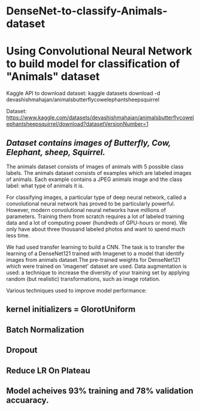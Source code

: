 # DenseNet-to-classify-Animals-dataset
# Using Convolutional Neural Network to build model for classification of "Animals" dataset

Kaggle API to download dataset:
kaggle datasets download -d devashishmahajan/animalsbutterflycowelephantsheepsquirrel

Dataset:
https://www.kaggle.com/datasets/devashishmahajan/animalsbutterflycowelephantsheepsquirrel/download?datasetVersionNumber=1

## *Dataset contains images of Butterfly, Cow, Elephant, sheep, Squirrel.*


The animals dataset consists of images of animals with 5 possible class labels. The animals dataset consists of examples which are labeled images of animals. Each example contains a JPEG animals image and the class label: what type of animals it is.

For classifying images, a particular type of deep neural network, called a convolutional neural network has proved to be particularly powerful. However, modern convolutional neural networks have millions of parameters. Training them from scratch requires a lot of labeled training data and a lot of computing power (hundreds of GPU-hours or more). We only have about three thousand labeled photos and want to spend much less time.

We had used transfer learning to build a CNN. The task is to transfer the learning of a DenseNet121 trained with Imagenet to a model that identify images from animals dataset.The pre-trained weights for DenseNet121 which were trained on 'imagenet' dataset are used. Data augmentation is used: a technique to increase the diversity of your training set by applying random (but realistic) transformations, such as image rotation. 

Various techniques used to improve model performance:

## kernel initializers = GlorotUniform

## Batch Normalization

## Dropout

## Reduce LR On Plateau

## Model acheives 93% training and 78% validation accuaracy.



